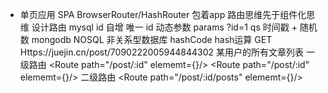 - 单页应用 SPA
    BrowserRouter/HashRouter    包着app
        路由思维先于组件化思维
    设计路由    mysql id 自增   唯一
    id 动态参数 params
    ?id=1 qs
    时间戳  + 随机数
    mongodb    NOSQL 非关系型数据库 hashCode hash运算
    GET  Https://juejin.cn/post/7090222005944844302
    某用户的所有文章列表
    一级路由 
    <Route path="/post/:id" elememt={<Detail/>}/>
    <Route path="/post/:id" elememt={<User/>}/>
    二级路由
    <Route path="/post/:id/posts" elememt={<UserPosts/>}/>